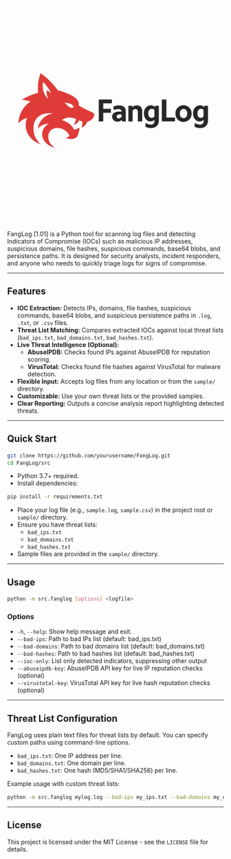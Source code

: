 ![FangLog](media/fangloglogo.png)

FangLog [1.01] is a Python tool for scanning log files and detecting Indicators of Compromise (IOCs) such as malicious IP addresses, suspicious domains, file hashes, suspicious commands, base64 blobs, and persistence paths. It is designed for security analysts, incident responders, and anyone who needs to quickly triage logs for signs of compromise.

---

## Features

- **IOC Extraction:** Detects IPs, domains, file hashes, suspicious commands, base64 blobs, and suspicious persistence paths in `.log`, `.txt`, or `.csv` files.
- **Threat List Matching:** Compares extracted IOCs against local threat lists (`bad_ips.txt`, `bad_domains.txt`, `bad_hashes.txt`).
- **Live Threat Intelligence (Optional):**
  - **AbuseIPDB:** Checks found IPs against AbuseIPDB for reputation scoring.
  - **VirusTotal:** Checks found file hashes against VirusTotal for malware detection.
- **Flexible Input:** Accepts log files from any location or from the `sample/` directory.
- **Customizable:** Use your own threat lists or the provided samples.
- **Clear Reporting:** Outputs a concise analysis report highlighting detected threats.

---

## Quick Start

```sh
git clone https://github.com/yourusername/FangLog.git
cd FangLog/src
```

- Python 3.7+ required.
- Install dependencies:

```sh
pip install -r requirements.txt
```

- Place your log file (e.g., `sample.log`, `sample.csv`) in the project root or `sample/` directory.
- Ensure you have threat lists:
  - `bad_ips.txt`
  - `bad_domains.txt`
  - `bad_hashes.txt`
- Sample files are provided in the `sample/` directory.

---

## Usage

```sh
python -m src.fanglog [options] <logfile>
```

### Options

- `-h`, `--help`: Show help message and exit.
- `--bad-ips`: Path to bad IPs list (default: bad_ips.txt)
- `--bad-domains`: Path to bad domains list (default: bad_domains.txt)
- `--bad-hashes`: Path to bad hashes list (default: bad_hashes.txt)
- `--ioc-only`: List only detected indicators, suppressing other output
- `--abuseipdb-key`: AbuseIPDB API key for live IP reputation checks (optional)
- `--virustotal-key`: VirusTotal API key for live hash reputation checks (optional)

---

## Threat List Configuration

FangLog uses plain text files for threat lists by default. You can specify custom paths using command-line options.

- `bad_ips.txt`: One IP address per line.
- `bad_domains.txt`: One domain per line.
- `bad_hashes.txt`: One hash (MD5/SHA1/SHA256) per line.

Example usage with custom threat lists:

```sh
python -m src.fanglog mylog.log --bad-ips my_ips.txt --bad-domains my_domains.txt --bad-hashes my_hashes.txt
```

---

## License

This project is licensed under the MIT License - see the `LICENSE` file for details.
